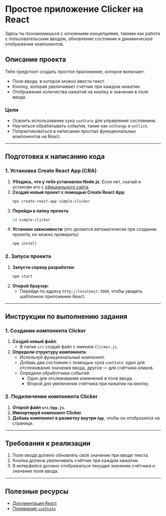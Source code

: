 
# Простое приложение Clicker на React

Здесь ты познакомишься с основными концепциями, такими как работа с пользовательским вводом, обновление состояния и динамическое отображение компонентов.

## Описание проекта
Тебе предстоит создать простое приложение, которое включает:
- Поле ввода, в которое можно ввести текст.
- Кнопку, которая увеличивает счётчик при каждом нажатии.
- Отображение количества нажатий на кнопку и значения в поле ввода.

### Цели
- Освоить использование хука `useState` для управления состоянием.
- Научиться обрабатывать события, такие как `onChange` и `onClick`.
- Попрактиковаться в написании простых функциональных компонентов на React.

---

## Подготовка к написанию кода

### 1. Установка Create React App (CRA)
1. **Убедись, что у тебя установлен Node.js**. Если нет, скачай и установи его с [официального сайта](https://nodejs.org/).
2. **Создай новый проект с помощью Create React App**:
   ```bash
   npx create-react-app simple-clicker
   ```
3. **Перейди в папку проекта**:
   ```bash
   cd simple-clicker
   ```
4. **Установи зависимости** (это делается автоматически при создании проекта, но можно проверить):
   ```bash
   npm install
   ```

### 2. Запуск проекта
1. **Запусти сервер разработки**:
   ```bash
   npm start
   ```
2. **Открой браузер**:
   - Перейди по адресу `http://localhost:3000`, чтобы увидеть шаблонное приложение React.

---

## Инструкции по выполнению задания

### 1. Создание компонента Clicker
1. **Создай новый файл**:
   - В папке `src` создай файл с именем `Clicker.js`.
2. **Определи структуру компонента**:
   - Используй функциональный компонент.
   - Добавь два состояния с помощью хука `useState`: одно для отслеживания значения ввода, другое — для счётчика кликов.
   - Определи обработчики событий:
     - Один для отслеживания изменений в поле ввода.
     - Второй для увеличения счётчика при нажатии на кнопку.

### 2. Подключение компонента Clicker
1. **Открой файл `src/App.js`**.
2. **Импортируй компонент Clicker**.
3. **Добавь компонент в разметку внутри `App`**, чтобы он отобразился на странице.

---

## Требования к реализации
1. Поле ввода должно обновлять своё значение при вводе текста.
2. Кнопка должна увеличивать счётчик при каждом нажатии.
3. В интерфейсе должно отображаться текущее значение счётчика и значение поля ввода.

---

## Полезные ресурсы
- [Документация React](https://ru.reactjs.org/docs/getting-started.html)
- [Понимание `useState`](https://ru.reactjs.org/docs/hooks-state.html)
